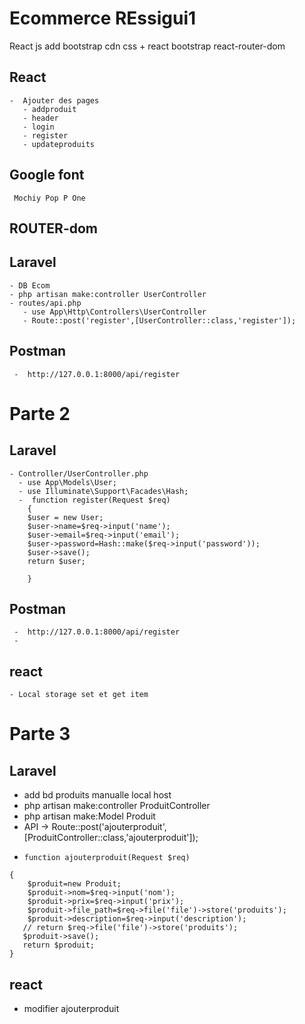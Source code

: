 # Ecommerce REssigui1
React js
add bootstrap cdn css + react bootstrap
react-router-dom
  ##  React 
    -  Ajouter des pages
       - addproduit
       - header
       - login
       - register
       - updateproduits
 ##  Google font
     Mochiy Pop P One
 ##  ROUTER-dom
 ##  Laravel
    - DB Ecom
    - php artisan make:controller UserController 
    - routes/api.php
       - use App\Http\Controllers\UserController
       - Route::post('register',[UserController::class,'register']);
##    Postman
     -  http://127.0.0.1:8000/api/register
# Parte 2
 ##  Laravel 
    - Controller/UserController.php
      - use App\Models\User;
      - use Illuminate\Support\Facades\Hash;
      -  function register(Request $req)
        {
        $user = new User;
        $user->name=$req->input('name');
        $user->email=$req->input('email');
        $user->password=Hash::make($req->input('password'));
        $user->save();
        return $user;

        }
 ##    Postman
     -  http://127.0.0.1:8000/api/register
     -  
 ## react 
    - Local storage set et get item 
# Parte 3 
 ## Laravel
   - add bd produits manualle local host
   - php artisan make:controller ProduitController
   - php artisan make:Model Produit
   - API -> Route::post('ajouterproduit',[ProduitController::class,'ajouterproduit']);
   -     function ajouterproduit(Request $req)
    {
        $produit=new Produit;
        $produit->nom=$req->input('nom');
        $produit->prix=$req->input('prix');
        $produit->file_path=$req->file('file')->store('produits');
        $produit->description=$req->input('description');
       // return $req->file('file')->store('produits');
       $produit->save();
       return $produit;
    }
## react 
 - modifier ajouterproduit
